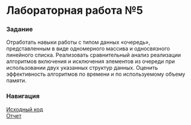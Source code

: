 # Лабораторная работа №5
### Задание

Отработать навыки работы с типом данных «очередь», представленным в виде одномерного массива и односвязного линейного списка. Реализовать сравнительный анализ реализации алгоритмов включения и исключения элементов из очереди при использовании двух указанных структур данных. Оценить эффективность алгоритмов по времени и по используемому объему памяти.

### Навигация

[Исходный код](./src) \
[Отчет](./report.docx)  